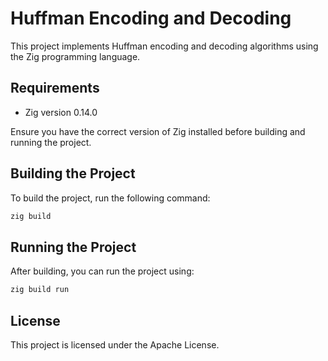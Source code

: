 # Huffman Encoding and Decoding

This project implements Huffman encoding and decoding algorithms using the Zig programming language.

## Requirements

- Zig version 0.14.0

Ensure you have the correct version of Zig installed before building and running the project.

## Building the Project

To build the project, run the following command:

```bash
zig build
```

## Running the Project

After building, you can run the project using:

```bash
zig build run
```

## License

This project is licensed under the Apache License.
